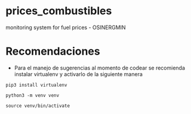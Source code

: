 # prices_combustibles
 monitoring system for fuel prices - OSINERGMIN
# Recomendaciones

- Para el manejo de sugerencias al momento de codear se recomienda instalar virtualenv y activarlo de la siguiente manera
```
pip3 install virtualenv

python3 -m venv venv

source venv/bin/activate
```